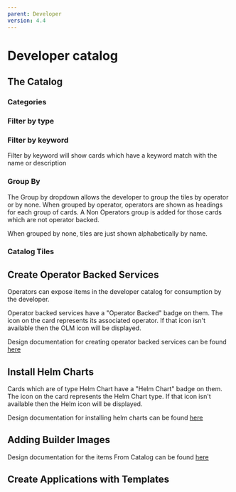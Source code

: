 ```yaml
---
parent: Developer
version: 4.4
---
```


# Developer catalog

## The Catalog

### Categories
### Filter by type
### Filter by keyword
Filter by keyword will show cards which have a keyword match with the name or description

### Group By
The Group by dropdown allows the developer to group the tiles by operator or by none.  When grouped by operator, operators are shown as headings for each group of cards.  A Non Operators group is added for those cards which are not operator backed.

When grouped by none, tiles are just shown alphabetically by name.

### Catalog Tiles

## Create Operator Backed Services
Operators can expose items in the developer catalog for consumption by the developer.  

Operator backed services have a "Operator Backed" badge on them.  The icon on the card represents its associated operator.  If that icon isn't available then the OLM icon will be displayed.

Design documentation for creating operator backed services can be found [here](From-Catalog/Catalog-OperatorBackedService.md)


## Install Helm Charts
Cards which are of type Helm Chart have a "Helm Chart" badge on them.  The icon on the card represents the Helm Chart type.  If that icon isn't available then the Helm icon will be displayed.

Design documentation for installing helm charts can be found [here](From-Catalog/Catalog-HelmChart.md)

## Adding Builder Images
Design documentation for the items From Catalog can be found [here](From-Catalog/Create-Source-to-image-application.md)

## Create Applications with Templates
